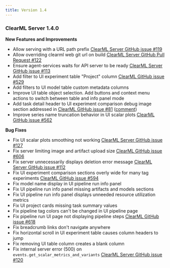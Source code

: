 ```yaml
---
title: Version 1.4
---
```


### ClearML Server 1.4.0

**New Features and Improvements**

- Allow serving with a URL path prefix [ClearML Server GitHub issue #119](https://github.com/allegroai/clearml-server/issues/119)
- Allow overriding clearml web git url on build [ClearML Server GitHub Pull Request #122](https://github.com/allegroai/clearml-server/pull/122)
- Ensure agent-services waits for API server to be ready [ClearML Server GitHub issue #113](https://github.com/allegroai/clearml-server/issues/113) 
- Add filter to UI experiment table "Project" column [ClearML GitHub issue #529](https://github.com/allegroai/clearml/issues/529)
- Add filters to UI model table custom metadata columns
- Improve UI table object selection. Add buttons and context menu actions to switch between table and info panel mode
- Add task detail header to UI experiment comparison debug image section addressed in [ClearML GitHub issue #81](https://github.com/allegroai/clearml/issues/81) ([comment](https://github.com/allegroai/clearml/issues/81#issuecomment-996841658))
- Improve series name truncation behavior in UI scalar plots [ClearML GitHub issue #562](https://github.com/allegroai/clearml/issues/562)

**Bug Fixes**

- Fix UI scalar plots smoothing not working [ClearML Server GitHub issue #127](https://github.com/allegroai/clearml-server/issues/127)
- Fix server limiting image and artifact upload size [ClearML GitHub issue #606](https://github.com/allegroai/clearml/issues/606)
- Fix server unnecessarily displays deletion error message [ClearML Server GitHub issue #112](https://github.com/allegroai/clearml-server/issues/112)
- Fix UI experiment comparison sections overly wide for many tag experiments [ClearML GitHub issue #594](https://github.com/allegroai/clearml/issues/594)
- Fix model name display in UI pipeline run info panel 
- Fix UI pipeline run info panel missing artifacts and models sections
- Fix UI pipeline run info panel displays unneeded resource utilization metrics 
- Fix UI project cards missing task summary values
- Fix pipeline tag colors can't be changed in UI pipeline page
- Fix pipeline run UI page not displaying pipeline steps [ClearML GitHub issue #618](https://github.com/allegroai/clearml/issues/618)
- Fix breadcrumb links don't navigate anywhere
- Fix horizontal scroll in UI experiment table causes column headers to jump
- Fix removing UI table column creates a blank column
- Fix internal server error (500) on `events.get_scalar_metrics_and_variants` [ClearML Server GitHub issue #120](https://github.com/allegroai/clearml-server/issues/120)

